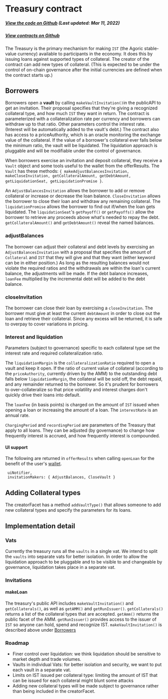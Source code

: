 # Treasury contract

<Zoe-Version/>

##### [View the code on Github](https://github.com/Agoric/agoric-sdk/blob/7d141a47b311363f099f496d4ed9b4d0f28c8fff/packages/inter-protocol/src/vaultFactory/vaultFactory.js) (Last updated: Mar 11, 2022)
##### [View contracts on Github](https://github.com/Agoric/agoric-sdk/tree/master/packages/zoe/src/contracts)


The Treasury is the primary mechanism for making `IST` (the Agoric stable-value
currency) available to participants in the economy. It does this by issuing
loans against supported types of collateral. The creator of the contract can
add new types of collateral. (This is expected to be under the control of
on-chain governance after the initial currencies are defined when the contract
starts up.)

## Borrowers

Borrowers open a **vault** by calling `makeVaultInvitation()`in the publicAPI to
get an invitation. Their proposal specifies that they're giving a recognized
collateral type, and how much `IST` they want in return. The contract is
parameterized with a collateralization rate per currency and borrowers can
withdraw up to that ratio. Other parameters control the interest rate. (Interest
will be automatically added to the vault's debt.) The contract also has
access to a priceAuthority, which is an oracle monitoring the exchange value of
the collateral. If the value of a borrower's collateral ever falls below the
minimum ratio, the vault will be liquidated. The liquidation approach is
pluggable and will be modifiable under the control of governance.

When borrowers exercise an invitation and deposit collateral, they receive a
`Vault` object and some tools useful to the wallet from the offerResults. The
`Vault` has these methods: `{ makeAdjustBalancesInvitation, makeCloseInvitation,
getCollateralAmount, getDebtAmount, getLiquidationSeat, getLiquidationPromise
}`.

An `AdjustBalancesInvitation` allows the borrower to add or remove collateral
or increase or decrease the loan balance.  `CloseInvitation` allows the
borrower to close their loan and withdraw any remaining collateral.  The
`liquidationPromise` allows the borrower to find out if/when the loan gets
liquidated. The `liquidationSeat`'s `getPayoff()` or `getPayoffs()` allow the
borrower to retrieve any proceeds above what's needed to repay the debt.
`getCollateralAmount()` and `getDebtAmount()` reveal the named balances.

### adjustBalances

The borrower can adjust their collateral and debt levels by exercising an
`AdjustBalancesInvitation` with a proposal that specifies the amount of
`Collateral` and `IST` that they will give and that they want (either keyword
can be in either position.) As long as the resulting balances would not violate
the required ratios and the withdrawals are within the loan's current balance,
the adjustments will be made. If the debt balance increases, `loanFee`
multiplied by the incremental debt will be added to the debt balance.

### closeInvitation

The borrower can close their loan by exercising a `closeInvitation`. The
borrower must give at least the current `debtAmount` in order to close out the
loan and retrieve their collateral. Since any excess will be returned, it is
safe to overpay to cover variations in pricing.

### Interest and liquidation

Parameters (subject to governance) specific to each collateral type set the
interest rate and required collateralization ratio.

The `liquidationMargin` is the `collateralizationRatio` required to open a vault
and keep it open. If the ratio of current value of collateral (according to the
`priceAuthority`, currently driven by the AMM) to the outstanding debt falls
below `liquidationMargin`, the collateral will be sold off, the debt repaid, and
any remainder returned to the borrower. So it's prudent for borrowers to
over-collateralize so that price volatility and interest charges don't quickly
drive their loans into default.

The `loanFee` (in basis points) is charged on the amount of `IST` issued when
opening a loan or increasing the amount of a loan.  The `interestRate` is an
annual rate.

`ChargingPeriod` and `recordingPeriod` are parameters of the Treasury that apply
to all loans. They can be adjusted (by governance) to change how frequently
interest is accrued, and how frequently interest is compounded.

#### UI support

The following are returned in `offerResults` when calling `openLoan` for the
benefit of the user's [wallet](/guides/wallet/).

     uiNotifier,
     invitationMakers: { AdjustBalances, CloseVault }

## Adding Collateral types

The creatorFacet has a method `addVaultType()` that allows someone to add new
collateral types and specify the parameters for its loans.

## Implementation detail

### Vats

Currently the treasury runs all the `vaults` in a single vat. We intend to split
the `vaults` into separate vats for better isolation. In order to allow the
liquidation approach to be pluggable and to be visible to and changeable by
governance, liquidation takes place in a separate vat.

### Invitations

#### makeLoan

The treasury's public API includes `makeVaultInvitation()` and
`getCollaterals()`, as well as `getAMM()` and `getRunIssuer()`.
`getCollaterals()` returns a list of the collateral types that are accepted.
`getAmm()` returns the public facet of the AMM. `getRunIssuer()` provides access
to the issuer of `IST` so anyone can hold, spend and recognize IST.
`makeVaultInvitation()` is described above under [Borrowers](#borrowers)

### Roadmap

 * Finer control over liquidation: we think liquidation should be sensitive to
  market depth and trade volumes.
 * Vaults in individual Vats: for better isolation and security, we want to put
  each vault in a separate vat.
 * Limits on IST issued per collateral type: limiting the amount of IST that
   can be issued for each collateral might blunt some attacks
 * Adding new collateral types will be made subject to governance rather
   than being included in the creatorFacet.
